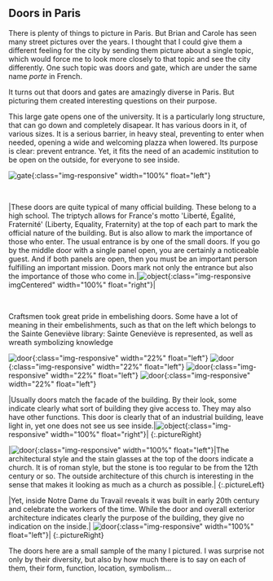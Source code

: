 ## Doors in Paris

There is plenty of things to picture in Paris. But Brian and Carole has seen many street pictures over the years. I thought that I could give them a different feeling for the city by sending them picture about a single topic, which would force me to look more closely to that topic and see the city differently. One such topic was doors and gate, which are under the same name *porte* in French.

It turns out that doors and gates are amazingly diverse in Paris. But picturing them created interesting questions on their purpose.

This large gate opens one of the university. It is a particularly long structure, that can go down and completely disapear. It has various doors in it, of various sizes. It is a serious barrier, in heavy steal, preventing to enter when needed, opening a wide and welcoming plazza when lowered. Its purpose is clear: prevent entrance. Yet, it fits the need of an academic institution to be open on the outside, for everyone to see inside.

![gate]({{site.baseurl}}/photography/doors/IMG_E7301.JPG){:class="img-responsive" width="100%" float="left"} 

<br>

|These doors are quite typical of many official building. These belong to a high school. The triptych allows for France's motto 'Liberté, Égalité, Fraternité' (Liberty, Equality, Fraternity) at the top of each part to mark the official nature of the building. But is also allow to mark the importance of those who enter. The usual entrance is by one of the small doors. If you go by the middle door with a single panel open, you are certainly a noticeable guest. And if both panels are open, then you must be an important person fulfilling an important mission. Doors mark not only the entrance but also the importance of those who come in.|![object]({{site.baseurl}}/photography/doors/IMG_7361.JPG){:class="img-responsive imgCentered" width="100%" float="right"}|

<br>

Craftsmen took great pride in embelishing doors. Some have a lot of meaning in their embelishments, such as that on the left which belongs to the Sainte Geneviève library: Sainte Geneviève is represented, as well as wreath symbolizing knowledge

![door]({{site.baseurl}}/photography/doors/IMG_E7306.JPG){:class="img-responsive" width="22%" float="left"} 
![door]({{site.baseurl}}/photography/doors/IMG_E7377.JPG){:class="img-responsive" width="22%" float="left"} 
![door]({{site.baseurl}}/photography/doors/IMG_E7386.JPG){:class="img-responsive" width="22%" float="left"} 
![door]({{site.baseurl}}/photography/doors/IMG_E7428.JPG){:class="img-responsive" width="22%" float="left"} 

|Usually doors match the facade of the building. By their look, some indicate clearly what sort of building they give access to. They may also have other functions. This door is clearly that of an industrial building, leave light in, yet one does not see us see inside.|![object]({{site.baseurl}}/photography/doors/IMG_7317.JPG){:class="img-responsive" width="100%" float="right"}|
{:.pictureRight}

|![door]({{site.baseurl}}/photography/doors/IMG_E7343.JPG){:class="img-responsive" width="100%" float="left"}|The architectural style and the stain glasses at the top of the doors indicate a church. It is of roman style, but the stone is too regular to be from the 12th century or so. The outside architecture of this church is interesting in the sense that makes it looking as much as a church as possible.|
{:.pictureLeft}

|Yet, inside Notre Dame du Travail reveals it was built in early 20th century and celebrate the workers of the time. While the door and overall exterior architecture indicates clearly the purpose of the building, they give no indication on the inside.| ![door]({{site.baseurl}}/photography/doors/IMG_7340.JPG){:class="img-responsive" width="100%" float="left"}|
{:.pictureRight}

The doors here are a small sample of the many I pictured. I was surprise not only by their diversity, but also by how much there is to say on each of them, their form, function, location, symbolism...


